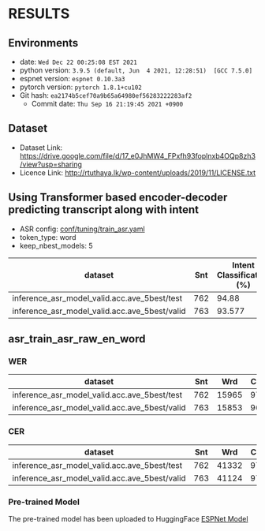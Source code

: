 <!-- Generated by ./scripts/utils/show_asr_result.sh -->
# RESULTS

## Environments
- date: `Wed Dec 22 00:25:08 EST 2021`
- python version: `3.9.5 (default, Jun  4 2021, 12:28:51)  [GCC 7.5.0]`
- espnet version: `espnet 0.10.3a3`
- pytorch version: `pytorch 1.8.1+cu102`
- Git hash: `ea2174b5cef70a9b65a64980ef56283222283af2`
  - Commit date: `Thu Sep 16 21:19:45 2021 +0900`

## Dataset
- Dataset Link: https://drive.google.com/file/d/17_e0JhMW4_FPxfh93foplnxb4OQp8zh3/view?usp=sharing
- Licence Link: http://rtuthaya.lk/wp-content/uploads/2019/11/LICENSE.txt

## Using Transformer based encoder-decoder predicting transcript along with intent
- ASR config: [conf/tuning/train_asr.yaml](conf/tuning/train_asr.yaml)
- token_type: word
- keep_nbest_models: 5

|dataset|Snt|Intent Classification (%)|
|---|---|---|
|inference_asr_model_valid.acc.ave_5best/test|762|94.88|
|inference_asr_model_valid.acc.ave_5best/valid|763|93.577|

## asr_train_asr_raw_en_word
### WER

|dataset|Snt|Wrd|Corr|Sub|Del|Ins|Err|S.Err|
|---|---|---|---|---|---|---|---|---|
|inference_asr_model_valid.acc.ave_5best/test|762|15965|97.2|1.8|1.0|1.3|4.1|13.9|
|inference_asr_model_valid.acc.ave_5best/valid|763|15853|96.4|2.5|1.1|1.8|5.5|16.3|

### CER

|dataset|Snt|Wrd|Corr|Sub|Del|Ins|Err|S.Err|
|---|---|---|---|---|---|---|---|---|
|inference_asr_model_valid.acc.ave_5best/test|762|41332|97.8|1.4|0.8|1.0|3.2|13.9|
|inference_asr_model_valid.acc.ave_5best/valid|763|41124|97.3|1.9|0.8|1.4|4.1|16.3|


### Pre-trained Model
The pre-trained model has been uploaded to HuggingFace [ESPNet Model](https://huggingface.co/espnet/Karthik_sinhala_asr_train_asr_transformer)
